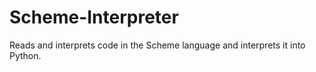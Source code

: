 # Scheme-Interpreter
Reads and interprets code in the Scheme language and interprets it into Python.
